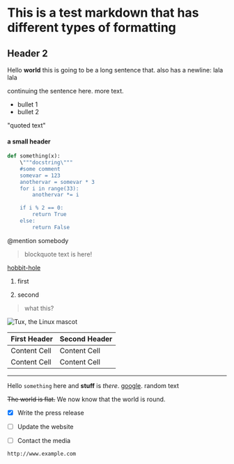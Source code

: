 # This is a test markdown that has different types of formatting

## Header 2

 Hello **world** this is going to be a long sentence that. also has a newline:
 lala lala
 
continuing the sentence here.
more text.
 
 - bullet 1
 - bullet 2
 
"quoted text"

#### a small header

```python
def something(x):
    \"""docstring\"""
    #some comment
    somevar = 123
    anothervar = somevar * 3
    for i in range(33):
        anothervar *= i
    
    if i % 2 == 0:
        return True
    else:
        return False
```

@mention somebody

> blockquote text is here!
 
 [hobbit-hole][1]
 
 1. first
 
 2. second
 

 > what this?
 
 ![Tux, the Linux mascot](https://d33wubrfki0l68.cloudfront.net/e7ed9fe4bafe46e275c807d63591f85f9ab246ba/e2d28/assets/images/tux.png)
 
 
 [1]: <https://en.wikipedia.org/wiki/Hobbit#Lifestyle> "Hobbit lifestyles"
 
| First Header  | Second Header |
| ------------- | ------------- |
| Content Cell  | Content Cell  |
| Content Cell  | Content Cell  |
 
 ----
 
 Hello `something` here and __stuff__ is _there_.  [google](www.google.com/search). random text
    
~~The world is flat.~~ We now know that the world is round.

- [x] Write the press release
- [ ] Update the website
- [ ] Contact the media


`http://www.example.com`